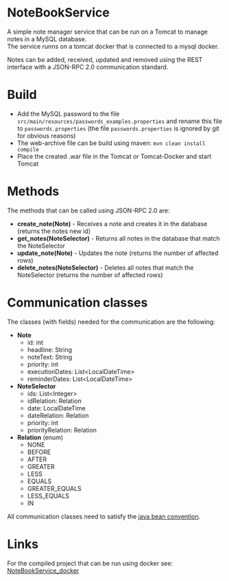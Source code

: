 # NoteBookService

A simple note manager service that can be run on a Tomcat to manage notes in a MySQL database.  
The service runns on a tomcat docker that is connected to a mysql docker.

Notes can be added, received, updated and removed using the REST interface with a JSON-RPC 2.0 communication standard.

# Build

* Add the MySQL password to the file `src/main/resources/passwords_examples.properties` and rename this file to `passwords.properties` (the file `passwords.properties` is ignored by git for obvious reasons) 
* The web-archive file can be build using maven: `mvn clean install compile`
* Place the created .war file in the Tomcat or Tomcat-Docker and start Tomcat 

# Methods

The methods that can be called using JSON-RPC 2.0 are:

* **create_note(Note)** - Receives a note and creates it in the database (returns the notes new id)
* **get_notes(NoteSelector)** - Returns all notes in the database that match the NoteSelector
* **update_note(Note)** - Updates the note (returns the number of affected rows)
* **delete_notes(NoteSelector)** - Deletes all notes that match the NoteSelector (returns the number of affected rows)

# Communication classes

The classes (with fields) needed for the communication are the following:

* **Note**
    * id: int
    * headline: String
    * noteText: String
    * priority: int
    * executionDates: List&lt;LocalDateTime&gt;
    * reminderDates: List&lt;LocalDateTime&gt;
* **NoteSelector**
    * ids: List&lt;Integer&gt;
    * idRelation: Relation
    * date: LocalDateTime
    * dateRelation: Relation
    * priority: int
    * priorityRelation: Relation
* **Relation** (enum)
    * NONE
    * BEFORE
    * AFTER
    * GREATER
    * LESS
    * EQUALS
    * GREATER_EQUALS
    * LESS_EQUALS
    * IN
  
All communication classes need to satisfy the [java bean convention](https://en.wikipedia.org/wiki/JavaBeans).

# Links

For the compiled project that can be run using docker see: [NoteBookService_docker](https://github.com/tfassbender/NoteBookService_docker)